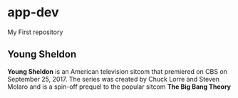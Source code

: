 # app-dev
My First repository
## Young Sheldon
**Young Sheldon** is an American television sitcom that premiered on CBS on September 25, 2017. The series was created by Chuck Lorre and Steven Molaro and is a spin-off prequel to the popular sitcom **The Big Bang Theory**
